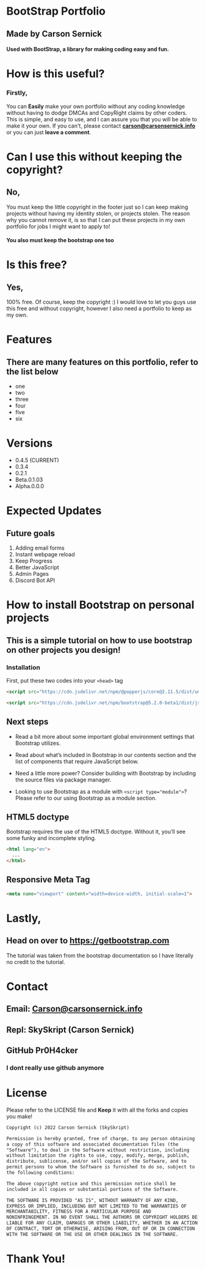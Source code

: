# BootStrap Portfolio
## Made by Carson Sernick
#### Used with **BootStrap**, a library for making coding easy and fun. 


# How is this useful?
### Firstly, 
You can **Easily** make your own portfolio without any coding knowledge without having to dodge DMCAs and CopyRight claims by other coders. This is simple, and easy to use, and I can assure you that you will be able to make it your own. If you can't, please contact **carson@carsonsernick.info** or you can just **leave a comment**. 

# Can I use this without keeping the copyright?

## No,
You must keep the little copyright in the footer just so I can keep making projects without having my identity stolen, or projects stolen. The reason why you cannot remove it, is so that I can put these projects in my own portfolio for jobs I might want to apply to! 

#### You also must keep the bootstrap one too

# Is this free?
## Yes,
100% free. Of course, keep the copyright :) I would love to let you guys use this free and without copyright, however I also need a portfolio to keep as my own. 

# Features

## There are many features on this portfolio, refer to the list below

* one
* two
* three
* four
* five
* six


# Versions
* 0.4.5 (CURRENT)
* 0.3.4
* 0.2.1
* Beta.0.1.03
* Alpha.0.0.0

# Expected Updates 
## Future goals

1) Adding email forms
2) Instant webpage reload
3) Keep Progress
4) Better JavaScript
5) Admin Pages
6) Discord Bot API


# How to install Bootstrap on personal projects

## This is a simple tutorial on how to use bootstrap on other projects you design!


### Installation 
First, put these two codes into your `<head>` tag
``` html 
<script src="https://cdn.jsdelivr.net/npm/@popperjs/core@2.11.5/dist/umd/popper.min.js" integrity="sha384-Xe+8cL9oJa6tN/veChSP7q+mnSPaj5Bcu9mPX5F5xIGE0DVittaqT5lorf0EI7Vk" crossorigin="anonymous"></script> 

<script src="https://cdn.jsdelivr.net/npm/bootstrap@5.2.0-beta1/dist/js/bootstrap.min.js" integrity="sha384-kjU+l4N0Yf4ZOJErLsIcvOU2qSb74wXpOhqTvwVx3OElZRweTnQ6d31fXEoRD1Jy" crossorigin="anonymous"></script> 
```

## Next steps 
* Read a bit more about some important global environment settings that Bootstrap utilizes.

* Read about what’s included in Bootstrap in our contents section and the list of components that require JavaScript below.

* Need a little more power? Consider building with Bootstrap by including the source files via package manager.

* Looking to use Bootstrap as a module with `<script type="module">`? Please refer to our using Bootstrap as a module section.

## HTML5 doctype 
Bootstrap requires the use of the HTML5 doctype. Without it, you’ll see some funky and incomplete styling.


``` html <!doctype html>
<html lang="en">
  ...
</html> 
```
## Responsive Meta Tag
``` html
<meta name="viewport" content="width=device-width, initial-scale=1">
```
# Lastly,
## Head on over to https://getbootstrap.com
The tutorial was taken from the bootstrap documentation so I have literally no credit to the tutorial. 


# Contact
## Email: Carson@carsonsernick.info
## Repl: SkySkript (Carson Sernick)
## GitHub Pr0H4cker
### I dont really use github anymore


# License
Please refer to the LICENSE file and **Keep** it with all the forks and copies you make!

``` txt
Copyright (c) 2022 Carson Sernick (SkySkript)

Permission is hereby granted, free of charge, to any person obtaining
a copy of this software and associated documentation files (the
"Software"), to deal in the Software without restriction, including
without limitation the rights to use, copy, modify, merge, publish,
distribute, sublicense, and/or sell copies of the Software, and to
permit persons to whom the Software is furnished to do so, subject to
the following conditions:

The above copyright notice and this permission notice shall be
included in all copies or substantial portions of the Software.

THE SOFTWARE IS PROVIDED "AS IS", WITHOUT WARRANTY OF ANY KIND,
EXPRESS OR IMPLIED, INCLUDING BUT NOT LIMITED TO THE WARRANTIES OF
MERCHANTABILITY, FITNESS FOR A PARTICULAR PURPOSE AND
NONINFRINGEMENT. IN NO EVENT SHALL THE AUTHORS OR COPYRIGHT HOLDERS BE
LIABLE FOR ANY CLAIM, DAMAGES OR OTHER LIABILITY, WHETHER IN AN ACTION
OF CONTRACT, TORT OR OTHERWISE, ARISING FROM, OUT OF OR IN CONNECTION
WITH THE SOFTWARE OR THE USE OR OTHER DEALINGS IN THE SOFTWARE.
```

# Thank You!

